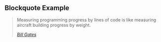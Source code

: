 ## Blockquote Example

<section>
  <blockquote>
    <p>
      Measuring programming progress by lines of code is like measuring aircraft building progress by weight.
    </p>
    <footer>
      <cite><a href="http://www.thegatesnotes.com">Bill Gates</a></cite>
    </footer>
  </blockquote>
</section>

<br>